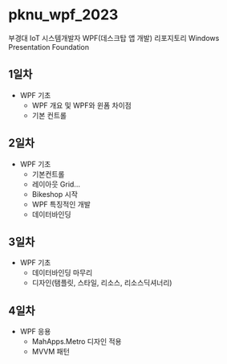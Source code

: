 # pknu_wpf_2023
부경대 IoT 시스템개발자 WPF(데스크탑 앱 개발) 리포지토리
Windows Presentation Foundation

## 1일차
- WPF 기초
	- WPF 개요 및 WPF와 윈폼 차이점
	- 기본 컨트롤
	
## 2일차
- WPF 기초
	- 기본컨트롤
	- 레이아웃 Grid...
	- Bikeshop 시작
	- WPF 특징적인 개발
	- 데이터바인딩

## 3일차
- WPF 기초
	- 데이터바인딩 마무리
	- 디자인(탬플릿, 스타일, 리소스, 리소스딕셔너리)
	
## 4일차
- WPF 응용
	- MahApps.Metro 디자인 적용
	- MVVM 패턴